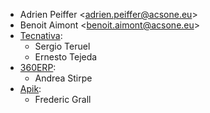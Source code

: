 - Adrien Peiffer \<<adrien.peiffer@acsone.eu>\>
- Benoit Aimont \<<benoit.aimont@acsone.eu>\>
- [Tecnativa](https://www.tecnativa.com):
  - Sergio Teruel
  - Ernesto Tejeda
- [360ERP](https://www.360erp.com):
  - Andrea Stirpe
- [Apik](https://www.aapik.cloud):
  - Frederic Grall
